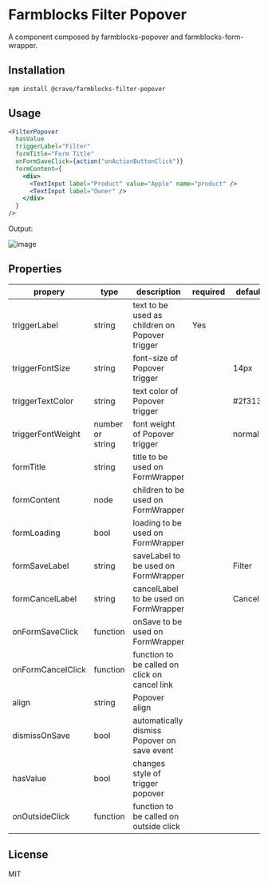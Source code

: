 # Farmblocks Filter Popover

A component composed by farmblocks-popover and farmblocks-form-wrapper.

## Installation

```
npm install @crave/farmblocks-filter-popover
```

## Usage

```jsx
<FilterPopover
  hasValue
  triggerLabel="Filter"
  formTitle="Form Title"
  onFormSaveClick={action("onActionButtonClick")}
  formContent={
    <div>
      <TextInput label="Product" value="Apple" name="product" />
      <TextInput label="Owner" />
    </div>
  }
/>
```

Output:

![image](https://user-images.githubusercontent.com/17936244/45629616-30ef7080-ba6d-11e8-8438-c23b1df2f820.png)

## Properties

| propery           | type             | description                                    | required | default |
| ----------------- | ---------------- | ---------------------------------------------- | -------- | ------- |
| triggerLabel      | string           | text to be used as children on Popover trigger | Yes      |         |
| triggerFontSize   | string           | font-size of Popover trigger                   |          | 14px    |
| triggerTextColor  | string           | text color of Popover trigger                  |          | #2f313a |
| triggerFontWeight | number or string | font weight of Popover trigger                 |          | normal  |
| formTitle         | string           | title to be used on FormWrapper                |          |         |
| formContent       | node             | children to be used on FormWrapper             |          |         |
| formLoading       | bool             | loading to be used on FormWrapper              |          |         |
| formSaveLabel     | string           | saveLabel to be used on FormWrapper            |          | Filter  |
| formCancelLabel   | string           | cancelLabel to be used on FormWrapper          |          | Cancel  |
| onFormSaveClick   | function         | onSave to be used on FormWrapper               |          |         |
| onFormCancelClick | function         | function to be called on click on cancel link  |          |         |
| align             | string           | Popover align                                  |          |         |
| dismissOnSave     | bool             | automatically dismiss Popover on save event    |          |         |
| hasValue          | bool             | changes style of trigger popover               |          |         |
| onOutsideClick    | function         | function to be called on outside click         |          |         |

## License

MIT
